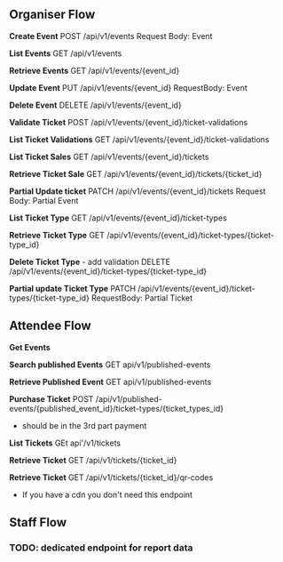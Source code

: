 ## Organiser Flow

**Create Event**
POST /api/v1/events
Request Body: Event

**List Events**
GET /api/v1/events

**Retrieve Events**
GET /api/v1/events/{event_id}

**Update Event**
PUT /api/v1/events/{event_id}
RequestBody: Event

**Delete Event**
DELETE /api/v1/events/{event_id}

**Validate Ticket**
POST /api/v1/events/{event_id}/ticket-validations

**List Ticket Validations**
GET /api/v1/events/{event_id}/ticket-validations

**List Ticket Sales**
GET /api/v1/events/{event_id}/tickets

**Retrieve Ticket Sale**
GET /api/v1/events/{event_id}/tickets/{ticket_id}

**Partial Update ticket**
PATCH /api/v1/events/{event_id}/tickets
Request Body: Partial Event  

**List Ticket Type**
GET /api/v1/events/{event_id}/ticket-types

**Retrieve Ticket Type**
GET /api/v1/events/{event_id}/ticket-types/{ticket-type_id}

**Delete Ticket Type** - add validation
DELETE /api/v1/events/{event_id}/ticket-types/{ticket-type_id}

**Partial update Ticket Type**
PATCH /api/v1/events/{event_id}/ticket-types/{ticket-type_id}
RequestBody: Partial Ticket 

## Attendee Flow

**Get Events**
 
**Search published Events**
GET api/v1/published-events

**Retrieve Published Event**
GET api/v1/published-events

**Purchase Ticket**
POST /api/v1/published-events/{published_event_id}/ticket-types/{ticket_types_id}
 - should be in the 3rd part payment 

**List Tickets**
GEt api'/v1/tickets

**Retrieve Ticket**
GET /api/v1/tickets/{ticket_id}

**Retrieve Ticket**
GET /api/v1/tickets/{ticket_id}/qr-codes

- If you have a cdn you don't need this endpoint

## Staff Flow


### TODO: dedicated endpoint for report data